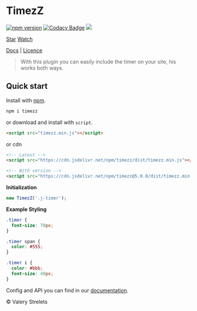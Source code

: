 # TimezZ
[![npm version](https://badge.fury.io/js/timezz.svg)](https://brooons.github.io/timezz/)
[![Codacy Badge](https://api.codacy.com/project/badge/Grade/5294d2df6b70499eb27b25a289ce59b1)](https://www.codacy.com/app/BrooonS/timezz?utm_source=github.com&amp;utm_medium=referral&amp;utm_content=BrooonS/timezz&amp;utm_campaign=Badge_Grade)
[![](https://data.jsdelivr.com/v1/package/npm/timezz/badge)](https://www.jsdelivr.com/package/npm/timezz)

<a class="github-button" href="https://github.com/BrooonS/timezz" data-icon="octicon-star" data-show-count="true" aria-label="Star BrooonS/timezz on GitHub">Star</a>
<a class="github-button" href="https://github.com/BrooonS/timezz/subscription" data-icon="octicon-eye" data-show-count="true" aria-label="Watch BrooonS/timezz on GitHub">Watch</a>

[Docs](https://brooons.github.io/timezz/) | [Licence](https://github.com/BrooonS/timezz/blob/master/LICENSE)

> With this plugin you can easily include the timer on your site, his works both ways.

## Quick start

Install with [npm](https://www.npmjs.com/package/timezz).

```sh
npm i timezz
```

or download and install with `script`.

```html
<script src="timezz.min.js"></script>
```

or cdn

```html
<!-- Latest -->
<script src="https://cdn.jsdelivr.net/npm/timezz/dist/timezz.min.js"></script>

<!-- With version -->
<script src="https://cdn.jsdelivr.net/npm/timezz@5.0.0/dist/timezz.min.js"></script>
```

**Initialization**
```js
new TimezZ('.j-timer');
```

**Example Styling**
```css
.timer {
  font-size: 70px;
}

.timer span {
  color: #555;
}

.timer i {
  color: #bbb;
  font-size: 40px;
}
```

Config and API you can find in our [documentation](https://brooons.github.io/timezz/).

&copy; Valery Strelets
